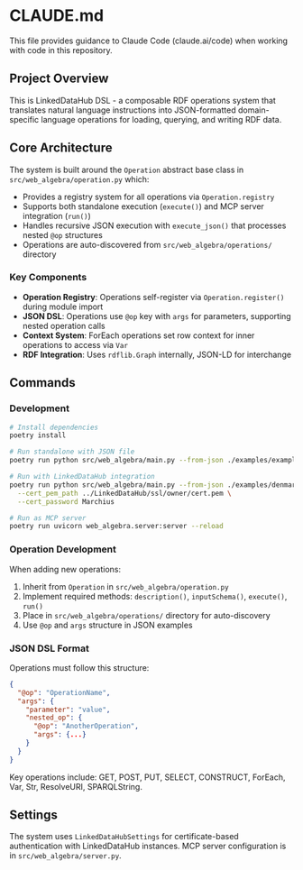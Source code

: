 # CLAUDE.md

This file provides guidance to Claude Code (claude.ai/code) when working with code in this repository.

## Project Overview

This is LinkedDataHub DSL - a composable RDF operations system that translates natural language instructions into JSON-formatted domain-specific language operations for loading, querying, and writing RDF data.

## Core Architecture

The system is built around the `Operation` abstract base class in `src/web_algebra/operation.py` which:
- Provides a registry system for all operations via `Operation.registry`
- Supports both standalone execution (`execute()`) and MCP server integration (`run()`)
- Handles recursive JSON execution with `execute_json()` that processes nested `@op` structures
- Operations are auto-discovered from `src/web_algebra/operations/` directory

### Key Components

- **Operation Registry**: Operations self-register via `Operation.register()` during module import
- **JSON DSL**: Operations use `@op` key with `args` for parameters, supporting nested operation calls
- **Context System**: ForEach operations set row context for inner operations to access via `Var`
- **RDF Integration**: Uses `rdflib.Graph` internally, JSON-LD for interchange

## Commands

### Development
```bash
# Install dependencies
poetry install

# Run standalone with JSON file
poetry run python src/web_algebra/main.py --from-json ./examples/example.json

# Run with LinkedDataHub integration
poetry run python src/web_algebra/main.py --from-json ./examples/denmark-cities.json \
  --cert_pem_path ../LinkedDataHub/ssl/owner/cert.pem \
  --cert_password Marchius

# Run as MCP server
poetry run uvicorn web_algebra.server:server --reload
```

### Operation Development

When adding new operations:
1. Inherit from `Operation` in `src/web_algebra/operation.py`
2. Implement required methods: `description()`, `inputSchema()`, `execute()`, `run()`
3. Place in `src/web_algebra/operations/` directory for auto-discovery
4. Use `@op` and `args` structure in JSON examples

### JSON DSL Format

Operations must follow this structure:
```json
{
  "@op": "OperationName",
  "args": {
    "parameter": "value",
    "nested_op": {
      "@op": "AnotherOperation", 
      "args": {...}
    }
  }
}
```

Key operations include: GET, POST, PUT, SELECT, CONSTRUCT, ForEach, Var, Str, ResolveURI, SPARQLString.

## Settings

The system uses `LinkedDataHubSettings` for certificate-based authentication with LinkedDataHub instances. MCP server configuration is in `src/web_algebra/server.py`.